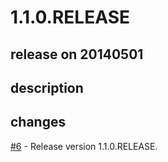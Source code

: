 # 1.1.0.RELEASE

## release on 20140501
## description
## changes
<a class="issue-link js-issue-link" data-error-text="Failed to load title" data-id="31713035" data-permission-text="Title is private" data-url="https://github.com/spring-projects/spring-plugin/issues/6" data-hovercard-type="pull_request" data-hovercard-url="/spring-projects/spring-plugin/pull/6/hovercard" href="https://github.com/spring-projects/spring-plugin/pull/6">#6</a> - Release version 1.1.0.RELEASE.

